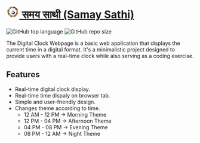 # [<img src='images/logo.png' alt='logo' width='35'> समय साथी (Samay Sathi)](https://samaysathi.netlify.app/)

![GitHub top language](https://img.shields.io/github/languages/top/A-nshuman/Samay_Sathi?color=rgb(198,83,140))
![GitHub repo size](https://img.shields.io/github/repo-size/A-nshuman/Samay_Sathi?color=darkgreen)


The Digital Clock Webpage is a basic web application that displays the current time in a digital format. It's a minimalistic project designed to provide users with a real-time clock while also serving as a coding exercise.

## Features
- Real-time digital clock display.
- Real-time time dispaly on browser tab.
- Simple and user-friendly design.
- Changes theme according to time.
    - 12 AM - 12 PM -> Morning Theme
    - 12 PM - 04 PM -> Afternoon Theme
    - 04 PM - 08 PM -> Evening Theme
    - 08 PM - 12 AM -> Night Theme
